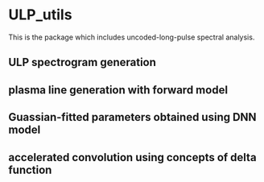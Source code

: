 # ULP_utils

This is the package which includes uncoded-long-pulse spectral analysis.

## ULP spectrogram generation

## plasma line generation with forward model

## Guassian-fitted parameters obtained using DNN model

## accelerated convolution using concepts of delta function
